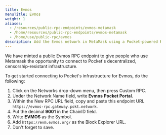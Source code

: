 ```yaml
---
title: Evmos
menuTitle: Evmos
weight: 1
aliases:
  - /resources/public-rpc-endpoints/evmos-metamask
  - /home/resources/public-rpc-endpoints/evmos-metamask
  - /home/use/public-rpc/evmos
description: Add the Evmos network in MetaMask using a Pocket-powered RPC endpoint.
---
```



We have minted a public Evmos RPC endpoint to give people who use Metamask the opportunity to connect to Pocket's decentralized, censorship-resistant infrastructure.

To get started connecting to Pocket's infrastructure for Evmos, do the following:

1. Click on the Networks drop-down menu, then press Custom RPC.
2. Under the Network Name field, write **Evmos Pocket Portal**.
3. Within the New RPC URL field, copy and paste this endpoint URL `https://evmos-rpc.gateway.pokt.network`.
4. Put the decimal **9001** in the ChainID field.
5. Write **EVMOS** as the Symbol.
6. Add `https://evm.evmos.org/` as the Block Explorer URL.
7. Don't forget to save.
